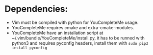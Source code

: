 # Dependencies: 
* Vim must be compiled with python for YouCompleteMe usage.
* YouCompleteMe requires cmake and extra-cmake-modules.
* YouCompleteMe have an installation script at ~/.vim/bundle/YouCompleteMe/install.py, it has to be runned
with python3 and requires pyconfig headers, install them with ```sudo pip3 install pyconfig```
